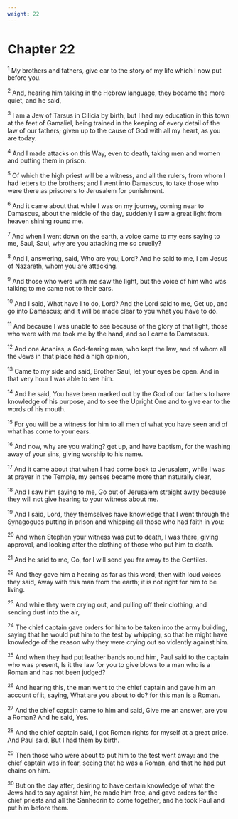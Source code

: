 ```yaml
---
weight: 22
---
```


# Chapter 22

<sup>1</sup> My brothers and fathers, give ear to the story of my life which I now put before you. 

<sup>2</sup> And, hearing him talking in the Hebrew language, they became the more quiet, and he said, 

<sup>3</sup> I am a Jew of Tarsus in Cilicia by birth, but I had my education in this town at the feet of Gamaliel, being trained in the keeping of every detail of the law of our fathers; given up to the cause of God with all my heart, as you are today. 

<sup>4</sup> And I made attacks on this Way, even to death, taking men and women and putting them in prison. 

<sup>5</sup> Of which the high priest will be a witness, and all the rulers, from whom I had letters to the brothers; and I went into Damascus, to take those who were there as prisoners to Jerusalem for punishment. 

<sup>6</sup> And it came about that while I was on my journey, coming near to Damascus, about the middle of the day, suddenly I saw a great light from heaven shining round me. 

<sup>7</sup> And when I went down on the earth, a voice came to my ears saying to me, Saul, Saul, why are you attacking me so cruelly? 

<sup>8</sup> And I, answering, said, Who are you; Lord? And he said to me, I am Jesus of Nazareth, whom you are attacking. 

<sup>9</sup> And those who were with me saw the light, but the voice of him who was talking to me came not to their ears. 

<sup>10</sup> And I said, What have I to do, Lord? And the Lord said to me, Get up, and go into Damascus; and it will be made clear to you what you have to do. 

<sup>11</sup> And because I was unable to see because of the glory of that light, those who were with me took me by the hand, and so I came to Damascus. 

<sup>12</sup> And one Ananias, a God-fearing man, who kept the law, and of whom all the Jews in that place had a high opinion, 

<sup>13</sup> Came to my side and said, Brother Saul, let your eyes be open. And in that very hour I was able to see him. 

<sup>14</sup> And he said, You have been marked out by the God of our fathers to have knowledge of his purpose, and to see the Upright One and to give ear to the words of his mouth. 

<sup>15</sup> For you will be a witness for him to all men of what you have seen and of what has come to your ears. 

<sup>16</sup> And now, why are you waiting? get up, and have baptism, for the washing away of your sins, giving worship to his name. 

<sup>17</sup> And it came about that when I had come back to Jerusalem, while I was at prayer in the Temple, my senses became more than naturally clear, 

<sup>18</sup> And I saw him saying to me, Go out of Jerusalem straight away because they will not give hearing to your witness about me. 

<sup>19</sup> And I said, Lord, they themselves have knowledge that I went through the Synagogues putting in prison and whipping all those who had faith in you: 

<sup>20</sup> And when Stephen your witness was put to death, I was there, giving approval, and looking after the clothing of those who put him to death. 

<sup>21</sup> And he said to me, Go, for I will send you far away to the Gentiles. 

<sup>22</sup> And they gave him a hearing as far as this word; then with loud voices they said, Away with this man from the earth; it is not right for him to be living. 

<sup>23</sup> And while they were crying out, and pulling off their clothing, and sending dust into the air, 

<sup>24</sup> The chief captain gave orders for him to be taken into the army building, saying that he would put him to the test by whipping, so that he might have knowledge of the reason why they were crying out so violently against him. 

<sup>25</sup> And when they had put leather bands round him, Paul said to the captain who was present, Is it the law for you to give blows to a man who is a Roman and has not been judged? 

<sup>26</sup> And hearing this, the man went to the chief captain and gave him an account of it, saying, What are you about to do? for this man is a Roman. 

<sup>27</sup> And the chief captain came to him and said, Give me an answer, are you a Roman? And he said, Yes. 

<sup>28</sup> And the chief captain said, I got Roman rights for myself at a great price. And Paul said, But I had them by birth. 

<sup>29</sup> Then those who were about to put him to the test went away: and the chief captain was in fear, seeing that he was a Roman, and that he had put chains on him. 

<sup>30</sup> But on the day after, desiring to have certain knowledge of what the Jews had to say against him, he made him free, and gave orders for the chief priests and all the Sanhedrin to come together, and he took Paul and put him before them. 


